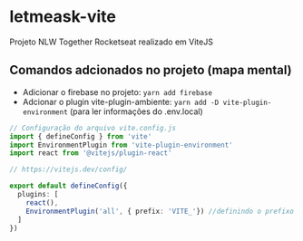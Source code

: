 # letmeask-vite
Projeto NLW Together Rocketseat realizado em ViteJS

## Comandos adcionados no projeto (mapa mental)

- Adicionar o firebase no projeto: `yarn add firebase`
- Adcionar o plugin vite-plugin-ambiente: `yarn add -D vite-plugin-environment` (para ler informações do .env.local)
```ts
// Configuração do arquivo vite.config.js
import { defineConfig } from 'vite'
import EnvironmentPlugin from 'vite-plugin-environment'
import react from '@vitejs/plugin-react'

// https://vitejs.dev/config/

export default defineConfig({
  plugins: [
    react(),
    EnvironmentPlugin('all', { prefix: 'VITE_'}) //definindo o prefixo
  ]
})
```